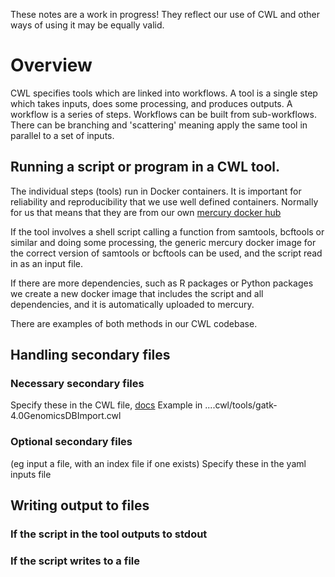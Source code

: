 These notes are a work in progress! They reflect our use of CWL and other ways of using it may be equally valid.

# Overview
CWL specifies tools which are linked into workflows. A tool is a single step which takes inputs, does some processing, and produces outputs. A workflow is a series of steps. Workflows can be built from sub-workflows. There can be branching and 'scattering' meaning apply the same tool in parallel to a set of inputs.

## Running a script or program in a CWL tool.
The individual steps (tools) run in Docker containers. It is important for reliability and reproducibility that we use well defined containers. Normally for us that means that they are from our own [mercury docker hub](https://hub.docker.com/u/mercury/)

If the tool involves a shell script calling a function from samtools, bcftools or similar and doing some processing, the generic mercury docker image for the correct version of samtools or bcftools can be used, and the script read in as an input file. 

If there are more dependencies, such as R packages or Python packages we create a new docker image that includes the script and all dependencies, and it is automatically uploaded to mercury.

There are examples of both methods in our CWL codebase.

## Handling secondary files 
### Necessary secondary files
Specify these in the CWL file, [docs](http://www.commonwl.org/v1.0/CommandLineTool.html#File)
Example in ....cwl/tools/gatk-4.0GenomicsDBImport.cwl

### Optional secondary files 
(eg input a file, with an index file if one exists)
Specify these in the yaml inputs file

## Writing output to files
### If the script in the tool outputs to stdout
### If the script writes to a file
